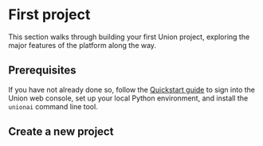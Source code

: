 # First project

This section walks through building your first Union project,
exploring the major features of the platform along the way.

## Prerequisites

If you have not already done so,
follow the [Quickstart guide](quickstart) to sign into the Union web console,
set up your local Python environment,
and install the `unionai` command line tool.

## Create a new project

